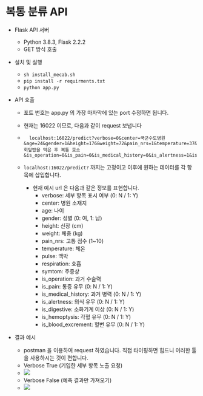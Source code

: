 # 복통 분류 API

- Flask API 서버
    - Python 3.8.3, Flask 2.2.2
    - GET 방식 호출



- 설치 및 실행
    - `sh install_mecab.sh`
    - `pip install -r requirments.txt`
    - `python app.py`



- API 호출

    - 포트 번호는 app.py 의 가장 마자막에 있는 port 수정하면 됩니다.

    - 현재는 16022 이므로, 다음과 같이 request 보냅니다

    - ```
        localhost:16022/predict?verbose=0&center=국군수도병원&age=24&gender=1&height=176&weight=72&pain_nrs=1&temperature=37&pulse=120&respiration=16&symtom=회덮밥을 먹은 후 복통 호소&is_operation=0&is_pain=0&is_medical_history=0&is_alertness=1&is_digestive=0&is_hemoptysis=0&is_blood_excrement=0
        ```

    - `localhost:16022/predict?` 까지는 고정이고 이후에 원하는 데이터를 각 항목에 삽입합니다. 

        - 현재 예시 url 은 다음과 같은 정보를 표현합니다.
            - verbose: 세부 항목 표시 여부 (0: N / 1: Y)
            - center: 병원 소재지
            - age: 나이
            - gender: 성별 (0: 여, 1: 남)
            - height: 신장 (cm)
            - weight: 체중 (kg)
            - pain_nrs: 고통 점수 (1~10)
            - temperature: 체온
            - pulse: 맥박
            - respiration: 호흡
            - symtom: 주증상
            - is_operation: 과거 수술력
            - is_pain: 통증 유무 (0: N / 1: Y)
            - is_medical_history: 과거 병력 (0: N / 1: Y)
            - is_alertness: 의식 유무 (0: N / 1: Y)
            - is_digestive: 소화기계 이상 (0: N / 1: Y)
            - is_hemoptysis: 각혈 유무 (0: N / 1: Y)
            - is_blood_excrement: 혈변 유무 (0: N / 1: Y)



- 결과 예시
    - postman 을 이용하여 request 하였습니다. 직접 타이핑하면 힘드니 이러한 툴을 사용하시는 것이 편합니다. 
    - Verbose True (기입한 세부 항목 노출 요청)
    - ![](/Users/jonghyun/Workspace/StomachNet/figures/api_request_example_2_verbose_true.png)
    - Verbose  False (예측 결과만 가져오기)
    - ![](/Users/jonghyun/Workspace/StomachNet/figures/api_request_example_1_verbose_false.png)

